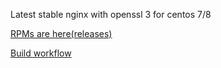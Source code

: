Latest stable nginx with openssl 3 for centos 7/8

[RPMs are here(releases)](https://github.com/aekondratiev/nginx-centos/releases)

[Build workflow](.github/workflows/build.yml)
